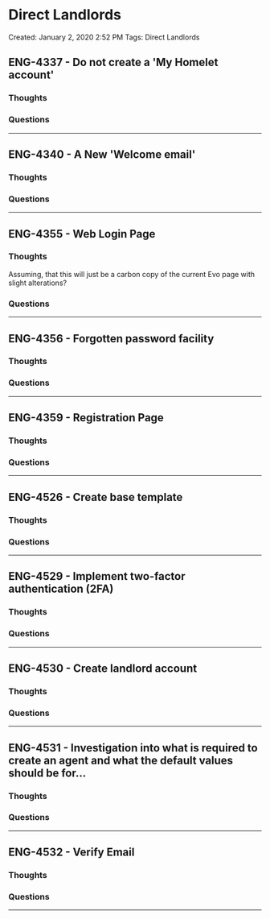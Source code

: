 # Direct Landlords

Created: January 2, 2020 2:52 PM
Tags: Direct Landlords

## ENG-4337 - Do not create a 'My Homelet account'

### Thoughts

### Questions

---

## ENG-4340 - A New 'Welcome email'

### Thoughts

### Questions

---

## ENG-4355 - Web Login Page

### Thoughts

Assuming, that this will just be a carbon copy of the current Evo page with slight alterations?

### Questions

---

## ENG-4356 - Forgotten password facility

### Thoughts

### Questions

---

## ENG-4359 - Registration Page

### Thoughts

### Questions

---

## ENG-4526 - Create base template

### Thoughts

### Questions

---

## ENG-4529 - Implement two-factor authentication (2FA)

### Thoughts

### Questions

---

## ENG-4530 - Create landlord account

### Thoughts

### Questions

---

## ENG-4531 - Investigation into what is required to create an agent and what the default values should be for...

### Thoughts

### Questions

---

## ENG-4532 - Verify Email

### Thoughts

### Questions

---